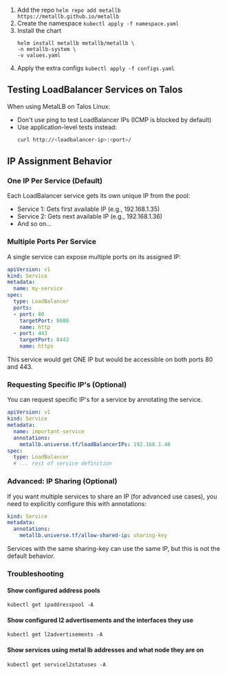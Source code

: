 1. Add the repo `helm repo add metallb https://metallb.github.io/metallb`
1. Create the namespace `kubectl apply -f namespace.yaml`
1. Install the chart
    ```
    helm install metallb metallb/metallb \
    -n metallb-system \
    -v values.yaml
    ```
1. Apply the extra configs `kubectl apply -f configs.yaml`


## Testing LoadBalancer Services on Talos

When using MetalLB on Talos Linux:

- Don't use ping to test LoadBalancer IPs (ICMP is blocked by default)
- Use application-level tests instead:
    ```bash
    curl http://<loadbalancer-ip>:<port>/
    ```

## IP Assignment Behavior
### One IP Per Service (Default)

Each LoadBalancer service gets its own unique IP from the pool:
- Service 1: Gets first available IP (e.g., 192.168.1.35)
- Service 2: Gets next available IP (e.g., 192.168.1.36)
- And so on...

### Multiple Ports Per Service

A single service can expose multiple ports on its assigned IP:

```yaml
apiVersion: v1
kind: Service
metadata:
  name: my-service
spec:
  type: LoadBalancer
  ports:
  - port: 80
    targetPort: 8080
    name: http
  - port: 443
    targetPort: 8443
    name: https
```

This service would get ONE IP but would be accessible on both ports 80 and 443.

### Requesting Specific IP's (Optional)
You can request specific IP's for a service by annotating the service.

```yaml
apiVersion: v1
kind: Service
metadata:
  name: important-service
  annotations:
    metallb.universe.tf/loadBalancerIPs: 192.168.1.40
spec:
  type: LoadBalancer
  # ... rest of service definition
```

### Advanced: IP Sharing (Optional)
If you want multiple services to share an IP (for advanced use cases), you need to explicitly configure this with annotations:

```yaml
kind: Service
metadata:
  annotations:
    metallb.universe.tf/allow-shared-ip: sharing-key
```

Services with the same sharing-key can use the same IP, but this is not the default behavior.

### Troubleshooting

#### Show configured address pools

`kubectl get ipaddresspool -A`

#### Show configured l2 advertisements and the interfaces they use
`kubectl get l2advertisements -A`

#### Show services using metal lb addresses and what node they are on
`kubectl get servicel2statuses -A`